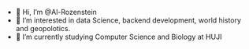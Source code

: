 - 👋 Hi, I’m @Al-Rozenstein
- 👀 I’m interested in data Science, backend development, world history and geopolotics.
- 🌱 I’m currently studying Computer Science and Biology at HUJI


<!---
Al-Rozenstein/Al-Rozenstein is a ✨ special ✨ repository because its `README.md` (this file) appears on your GitHub profile.
You can click the Preview link to take a look at your changes.
--->
